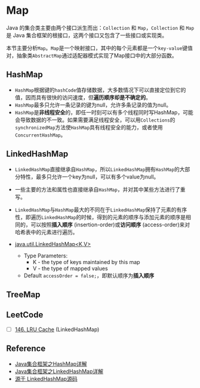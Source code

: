 # Map

Java 的集合类主要由两个接口派生而出：`Collection` 和 `Map`，`Collection` 和 `Map`是 Java 集合框架的根接口，这两个接口又包含了一些接口或实现类。

本节主要分析`Map`。`Map`是一个映射接口，其中的每个元素都是一个`key-value`键值对，抽象类`AbstractMap`通过适配器模式实现了Map接口中的大部分函数。

## HashMap
* `HashMap`根据键的`hashCode`值存储数据，大多数情况下可以直接定位到它的值，因而具有很快的访问速度，但**遍历顺序却是不确定的**。 
* `HashMap`最多只允许一条记录的键为null，允许多条记录的值为null。
* `HashMap`是**非线程安全**的，即任一时刻可以有多个线程同时写HashMap，可能会导致数据的不一致。如果需要满足线程安全，可以用`Collections`的`synchronizedMap`方法使`HashMap`具有线程安全的能力，或者使用`ConcurrentHashMap`。


## LinkedHashMap
* `LinkedHashMap`直接继承自`HashMap`，所以`LinkedHashMap`拥有`HashMap`的大部分特性，最多只允许一个key为null，可以有多个value为null。
* 一些主要的方法和属性也直接继承自`HashMap`，并对其中某些方法进行了重写。
* `LinkedHashMap`与`HashMap`最大的不同在于`LinkedHashMap`保持了元素的有序性，即遍历`LinkedHashMap`的时候，得到的元素的顺序与添加元素的顺序是相同的，可以按照**插入顺序** (insertion-order)或**访问顺序** (access-order)来对哈希表中的元素进行遍历。

* [java.util.LinkedHashMap<K,V>](https://docs.oracle.com/en/java/javase/11/docs/api/java.base/java/util/LinkedHashMap.html)
  * Type Parameters:
    * K - the type of keys maintained by this map
    * V - the type of mapped values
  * Default `accessOrder = false;`，即默认顺序为**插入顺序**



## TreeMap


## LeetCode
- [ ] [146. LRU Cache](https://leetcode.com/problems/lru-cache/) (LinkedHashMap)

## Reference
* [Java集合框架之HashMap详解](https://yanglukuan.github.io/2017/08/31/java/HashMap%E8%AF%A6%E8%A7%A3/)
* [Java集合框架之LinkedHashMap详解](https://yanglukuan.github.io/2017/09/05/java/Java%E9%9B%86%E5%90%88%E6%A1%86%E6%9E%B6%E4%B9%8BLinkedHashMap%E8%AF%A6%E8%A7%A3/)
* [源于 LinkedHashMap源码](https://leetcode.cn/problems/lru-cache/solutions/1/yuan-yu-linkedhashmapyuan-ma-by-jeromememory/)